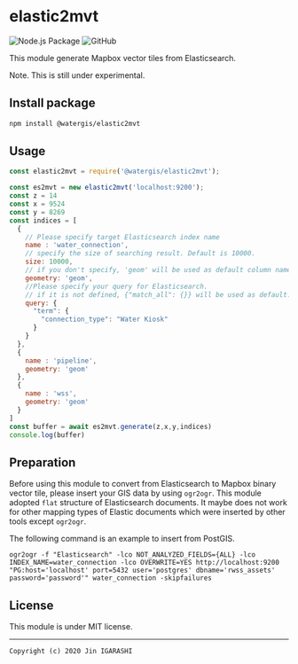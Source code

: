 # elastic2mvt
![Node.js Package](https://github.com/watergis/elastic2mvt/workflows/Node.js%20Package/badge.svg)
![GitHub](https://img.shields.io/github/license/watergis/elastic2mvt)

This module generate Mapbox vector tiles from Elasticsearch.

Note. This is still under experimental.

## Install package

```bash
npm install @watergis/elastic2mvt
```

## Usage

```js
const elastic2mvt = require('@watergis/elastic2mvt');

const es2mvt = new elastic2mvt('localhost:9200');
const z = 14
const x = 9524
const y = 8269
const indices = [
  {
    // Please specify target Elasticsearch index name
    name : 'water_connection',
    // specify the size of searching result. Default is 10000.
    size: 10000,
    // if you don't specify, 'geom' will be used as default column name
    geometry: 'geom',
    //Please specify your query for Elasticsearch. 
    // if it is not defined, {"match_all": {}} will be used as default.
    query: { 
      "term": {
        "connection_type": "Water Kiosk"
      }
    }
  },
  {
    name : 'pipeline',
    geometry: 'geom'
  },
  {
    name : 'wss',
    geometry: 'geom'
  }
]
const buffer = await es2mvt.generate(z,x,y,indices)
console.log(buffer)
```

## Preparation
Before using this module to convert from Elasticsearch to Mapbox binary vector tile, please insert your GIS data by using `ogr2ogr`. This module adopted `flat` structure of Elasticsearch documents. It maybe does not work for other mapping types of Elastic documents which were inserted by other tools except `ogr2ogr`.

The following command is an example to insert from PostGIS.

```
ogr2ogr -f "Elasticsearch" -lco NOT_ANALYZED_FIELDS={ALL} -lco INDEX_NAME=water_connection -lco OVERWRITE=YES http://localhost:9200 "PG:host='localhost' port=5432 user='postgres' dbname='rwss_assets' password='password'" water_connection -skipfailures
```

## License

This module is under MIT license.

---
`Copyright (c) 2020 Jin IGARASHI`
